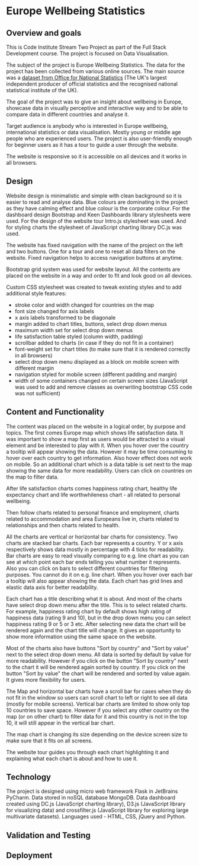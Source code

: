 # Europe Wellbeing Statistics

## Overview and goals

This is Code Institute Stream Two Project as part of the Full Stack Development course. The project is focused on Data Visualisation.

The subject of the project is Europe Wellbeing Statistics. The data for the project has been collected from various online sources. The main source was a [dataset from Office for National Statistics](https://www.ons.gov.uk/peoplepopulationandcommunity/wellbeing/datasets/measuringnationalwellbeinginternationalcomparisons) (The UK's largest independent producer of official statistics and the recognised national statistical institute of the UK).

The goal of the project was to give an insight about wellbeing in Europe, showcase data in visually perceptive and interactive way and to be able to compare data in different countries and analyse it.

Target audience is anybody who is interested in Europe wellbeing, international statistics or data visualisation. Mostly young or middle age people who are experienced users. The project is also user-friendly enough for beginner users as it has a tour to guide a user through the website. 

The website is responsive so it is accessible on all devices and it works in all browsers.

## Design

Website design is minimalistic and simple with clean background so it is easier to read and analyse data. Blue colours are dominating in the project as they have calming effect and blue colour is the corporate colour. For the dashboard design Bootstrap and Keen Dashboards library stylesheets were used. For the design of the website tour Intro.js stylesheet was used. And for styling charts the stylesheet of JavaScript charting library DC.js was used.

The website has fixed navigation with the name of the project on the left and two buttons. One for a tour and one to reset all data filters on the website. Fixed navigation helps to access navigation buttons at anytime. 

Bootstrap grid system was used for website layout. All the contents are placed on the website in a way and order to fit and look good on all devices.

Custom CSS stylesheet was created to tweak existing styles and to add additional style features:

- stroke color and width changed for countries on the map
- font size changed for axis labels
- x axis labels transformed to be diagonale
- margin added to chart titles, buttons, select drop down menus
- maximum width set for select drop down menus
- life satisfaction table styled (column width, padding)
- scrollbar added to charts (in case if they do not fit in a container)
- font-weight set for chart titles (to make sure that it is rendered correctly in all browsers)
- select drop down menu displayed as a block on mobile screen with different margin
- navigation styled for mobile screen (different padding and margin)
- width of some containers changed on certain screen sizes (JavaScript was used to add and remove classes as overwriting bootstrap CSS code was not sufficient)

## Content and Functionality

The content was placed on the website in a logical order, by purpose and topics. The first comes Europe map which shows life satisfaction data. It was important to show a map first as users would be attracted to a visual element and be interested to play with it. When you hover over the country a tooltip will appear showing the data. However it may be time consuming to hover over each country to get information. Also hover effect does not work on mobile. So an additional chart which is a data table is set next to the map showing the same data for more readability. Users can click on countries on the map to filter data. 

After life satisfaction charts comes happiness rating chart, healthy life expectancy chart and life worthwhileness chart - all related to personal wellbeing. 

Then follow charts related to personal finance and employment, charts related to accommodation and area Europeans live in, charts related to relationships and then charts related to health.  

All the charts are vertical or horizontal bar charts for consistency. Two charts are stacked bar charts. Each bar represents a country. Y or x axis respectively shows data mostly in percentage with 4 ticks for readability. Bar charts are easy to read visually comparing to e.g. line chart as you can see at which point each bar ends telling you what number it represents. Also you can click on bars to select different countries for filtering purposes. You cannot do it on e.g. line chart. When you hover over each bar a tooltip will also appear showing the data. Each chart has grid lines and elastic data axis for better readability.

Each chart has a title describing what it is about. And most of the charts have select drop down menu after the title. This is to select related charts. For example, happiness rating chart by default shows high rating of happiness data (rating 9 and 10), but in the drop down menu you can select happiness rating 9 or 5 or 3 etc. After selecting new data the chart will be rendered again and the chart title will change. It gives an opportunity to show more information using the same space on the website.

Most of the charts also have buttons "Sort by country" and "Sort by value" next to the select drop down menu. All data is sorted by default by value for more readability. However if you click on the button "Sort by country" next to the chart it will be rendered again sorted by country. If you click on the button "Sort by value" the chart will be rendered and sorted by value again. It gives more flexibility for users.

The Map and horizontal bar charts have a scroll bar for cases when they do not fit in the window so users can scroll chart to left or right to see all data (mostly for mobile screens). Vertical bar charts are limited to show only top 10 countries to save space. However if you select any other country on the map (or on other chart) to filter data for it and this country is not in the top 10, it will still appear in the vertical bar chart.

The map chart is changing its size depending on the device screen size to make sure that it fits on all screens. 

The website tour guides you through each chart highlighting it and explaining what each chart is about and how to use it. 

## Technology
The project is designed using micro web framework Flask in JetBrains PyCharm. Data stored in noSQL database MongoDB. Data dashboard created using DC.js (JavaScript charting library), D3.js (JavaScript library for visualizing data) and crossfilter.js (JavaScript library for exploring large multivariate datasets). Languages used - HTML, CSS, jQuery and Python.

## Validation and Testing


## Deployment
